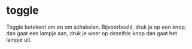 # toggle
Toggle betekent om en om schakelen. Bijvoorbeeld, druk je op een knop, dan gaat een lampje aan, druk je weer op dezelfde knop dan gaat het lampje uit.
